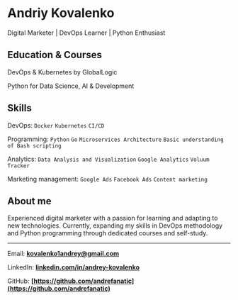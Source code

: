 # **Andriy Kovalenko**
Digital Marketer | DevOps Learner | Python Enthusiast

## Education & Courses 

DevOps & Kubernetes by GlobalLogic

Python for Data Science, AI & Development

## Skills

DevOps: `Docker` `Kubernetes` `CI/CD`

Programming: `Python` `Go` `Microservices Architecture` `Basic understanding of Bash scripting`

Analytics: `Data Analysis and Visualization` `Google Analytics` `Voluum Tracker`

Marketing management: `Google Ads` `Facebook Ads` `Content marketing` 

## About me
Experienced digital marketer with a passion for learning and adapting to new technologies. Currently, expanding my skills in DevOps methodology and Python programming through dedicated courses and self-study.

---

Email: **<kovalenko1andrey@gmail.com>**

LinkedIn: **[linkedin.com/in/andrey-kovalenko](https://www.linkedin.com/in/andrey-kovalenko-826b59168/)**

GitHub: **[https://github.com/andrefanatic](https://github.com/andrefanatic)**
